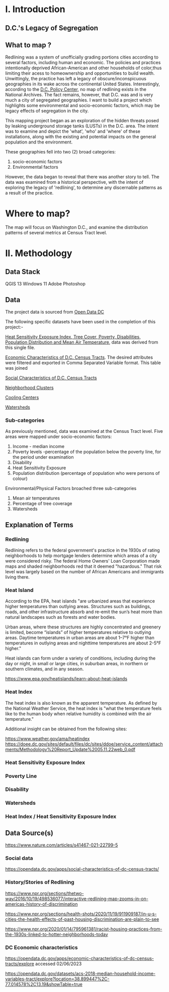 
# I. Introduction

## D.C.'s Legacy of Segregation

## What to map ?
Redlining was a system of unofficially grading portions cities according to several factors, including human and economic.
The policies and practices intentionally deprived African-American and other households of color,thus limiting their acess to homeownership and opportunities to build wealth.  
Unwittingly, the practice has left a legacy of obscure/inconspicuous geographies in its wake across the continental United States. Interestingly, according to the [D.C. Policy Center](https://www.dcpolicycenter.org/publications/mapping-segregation-fha/), no map of redlining exists in the National Archives. The fact remains, however, that D.C. was and is very much a city of segregated geographies.
I want to build a project which highlights some environmental and socio-economic factors, which may be legacy effects of segregation in the city.

This mapping project began as an exploration of the hidden threats posed by leaking underground storage tanks (LUSTs) in the D.C. area. 
The intent was to examine and depict the 'what', 'who' and 'where' of these installations, along with the existing and potential impacts on the general population and the environment.

These geographies fell into two (2) broad categories:

1. socio-economic factors
2. Environmental factors

However, the data began to reveal that there was another story to tell. The data was examined from a historical perspective, with the intent of exploring the legacy of 'redlining', to determine any discernable patterns as a result of the practice.



# Where to map? 
The map will focus on Washington D.C., and examine the distribution patterns of several metrics
at Census Tract level.

# II. Methodology

## Data Stack
QGIS 13
Windows 11
Adobe Photoshop


## Data
The project data is sourced from [Open Data DC](https://opendata.dc.gov/)

The following specific datasets have been used in the completion of this project:-


[Heat Sensitivity Exposure Index, Tree Cover, Poverty, Disabilities, Population Distribution and Mean Air Temperature](https://opendata.dc.gov/datasets/heat-sensitivity-exposure-index/explore), data was derived from this single file.

[Economic Characteristics of D.C. Census Tracts](https://opendata.dc.gov/apps/economic-characteristics-of-dc-census-tracts-2017-2021-5-year-acs/explore). The desired attributes were filtered and exported in Comma Separated Variable format. This table was joined 

[Social Characteristics of D.C. Census Tracts](https://opendata.dc.gov/apps/social-characteristics-of-dc-census-tracts-2017-2021-5-year-acs/explore)

[Neighborhood Clusters](https://opendata.dc.gov/datasets/neighborhood-clusters/explore)

[Cooling Centers](https://opendata.dc.gov/datasets/cooling-centers-district-of-columbia/explore)

[Watersheds](https://opendata.dc.gov/datasets/dc-watersheds-2/explore)



### Sub-categories

As previously mentioned, data was examined at the Census Tract level. Five areas were mapped under socio-economic factors:
1. Income - median income
2. Poverty levels -percentage of the population below the poverty line, for the period under examination
3. Disability
4. Heat Sensitivity Exposure
5. Population distribution (percentage of population who were persons of colour)

Environmental/Physical Factors broached three sub-categories
1. Mean air temperatures
2. Percentage of tree coverage
3. Watersheds
## Explanation of Terms


### Redlining

Redlining refers to the federal government's practice in the 1930s of rating neighborhoods to help mortgage lenders 
determine which areas of a city were considered risky. The federal Home Owners' Loan Corporation made maps and shaded 
neighborhoods red that it deemed "hazardous." That risk level was largely based on the number of African Americans and 
immigrants living there.


### Heat Island
According to the EPA, heat islands "are urbanized areas that experience higher temperatures than outlying areas. 
Structures such as buildings, roads, and other infrastructure absorb and re-emit the sun’s heat more than natural 
landscapes such as forests and water bodies. 

Urban areas, where these structures are highly concentrated and greenery is limited, become “islands” of higher 
temperatures relative to outlying areas. Daytime temperatures in urban areas are about 1–7°F higher than temperatures 
in outlying areas and nighttime temperatures are about 2-5°F higher."

Heat islands can form under a variety of conditions, including during the day or night, in small or large cities, in 
suburban areas, in northern or southern climates, and in any season.

https://www.epa.gov/heatislands/learn-about-heat-islands



### Heat Index
The heat index is also known as the apparent temperature. As defined by the National Weather Service, the heat index 
is "what the temperature feels like to the human body when relative humidity is combined with the air temperature."

Additional insight can be obtained from the following sites:

https://www.weather.gov/ama/heatindex 
https://doee.dc.gov/sites/default/files/dc/sites/ddoe/service_content/attachments/Methodology%20Report_Update%2005.11.22web_0.pdf

### Heat Sensitivity Exposure Index



### Poverty Line
### Disability

### Watersheds


### Heat Index / Heat Sensitivity Exposure Index 


## Data Source(s)
https://www.nature.com/articles/s41467-021-22799-5
### Social data

https://opendata.dc.gov/apps/social-characteristics-of-dc-census-tracts/

### History/Stories of Redlining
https://www.npr.org/sections/thetwo-way/2016/10/19/498536077/interactive-redlining-map-zooms-in-on-americas-history-of-discrimination

https://www.npr.org/sections/health-shots/2020/11/19/911909187/in-u-s-cities-the-health-effects-of-past-housing-discrimination-are-plain-to-see

https://www.npr.org/2020/01/14/795961381/racist-housing-practices-from-the-1930s-linked-to-hotter-neighborhoods-today



### DC Economic characteristics
https://opendata.dc.gov/apps/economic-characteristics-of-dc-census-tracts/explore accessed 02/06/2023

https://opendata.dc.gov/datasets/acs-2018-median-household-income-variables-tract/explore?location=38.899447%2C-77.014578%2C13.19&showTable=true

